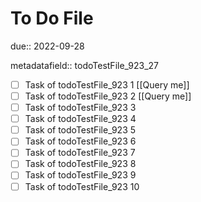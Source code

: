# To Do File

due:: 2022-09-28

metadatafield:: todoTestFile_923_27

- [ ] Task of todoTestFile_923 1 [[Query me]]
- [ ] Task of todoTestFile_923 2 [[Query me]]
- [ ] Task of todoTestFile_923 3
- [ ] Task of todoTestFile_923 4
- [ ] Task of todoTestFile_923 5
- [ ] Task of todoTestFile_923 6
- [ ] Task of todoTestFile_923 7
- [ ] Task of todoTestFile_923 8
- [ ] Task of todoTestFile_923 9
- [ ] Task of todoTestFile_923 10